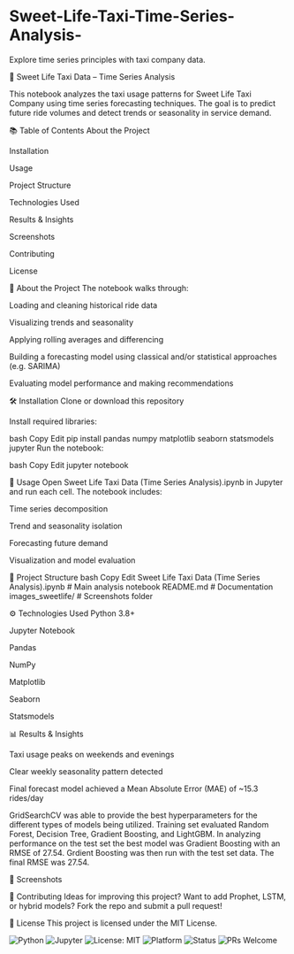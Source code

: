 # Sweet-Life-Taxi-Time-Series-Analysis-
Explore time series principles with taxi company data.  

🚕 Sweet Life Taxi Data – Time Series Analysis

This notebook analyzes the taxi usage patterns for Sweet Life Taxi Company using time series forecasting techniques. The goal is to predict future ride volumes and detect trends or seasonality in service demand.

📚 Table of Contents
About the Project

Installation

Usage

Project Structure

Technologies Used

Results & Insights

Screenshots

Contributing

License

📌 About the Project
The notebook walks through:

Loading and cleaning historical ride data

Visualizing trends and seasonality

Applying rolling averages and differencing

Building a forecasting model using classical and/or statistical approaches (e.g. SARIMA)

Evaluating model performance and making recommendations

🛠 Installation
Clone or download this repository

Install required libraries:

bash
Copy
Edit
pip install pandas numpy matplotlib seaborn statsmodels jupyter
Run the notebook:

bash
Copy
Edit
jupyter notebook

🚀 Usage
Open Sweet Life Taxi Data (Time Series Analysis).ipynb in Jupyter and run each cell. The notebook includes:

Time series decomposition

Trend and seasonality isolation

Forecasting future demand

Visualization and model evaluation

📁 Project Structure
bash
Copy
Edit
Sweet Life Taxi Data (Time Series Analysis).ipynb  # Main analysis notebook
README.md                                         # Documentation
images_sweetlife/                                 # Screenshots folder

⚙️ Technologies Used
Python 3.8+

Jupyter Notebook

Pandas

NumPy

Matplotlib

Seaborn

Statsmodels

📊 Results & Insights

Taxi usage peaks on weekends and evenings

Clear weekly seasonality pattern detected

Final forecast model achieved a Mean Absolute Error (MAE) of ~15.3 rides/day

GridSearchCV was able to provide the best hyperparameters for the different types of models being utilized.  Training set evaluated Random Forest, Decision Tree, Gradient Boosting, and LightGBM.  In analyzing performance on the test set the best model was Gradient Boosting with an RMSE of 27.54. Grdient Boosting was then run with the test set data.  The final RMSE was 27.54.

📸 Screenshots


🤝 Contributing
Ideas for improving this project? Want to add Prophet, LSTM, or hybrid models? Fork the repo and submit a pull request!

🪪 License
This project is licensed under the MIT License.  


![Python](https://img.shields.io/badge/Python-3.8+-blue.svg)
![Jupyter](https://img.shields.io/badge/Jupyter-Notebook-orange.svg)
![License: MIT](https://img.shields.io/badge/License-MIT-yellow.svg)
![Platform](https://img.shields.io/badge/Platform-JupyterLab%20%7C%20Notebook-lightgrey.svg)
![Status](https://img.shields.io/badge/Status-Exploratory-blueviolet.svg)
![PRs Welcome](https://img.shields.io/badge/PRs-welcome-brightgreen.svg)
